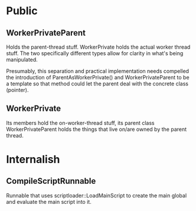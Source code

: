 # Public #

## WorkerPrivateParent ##

Holds the parent-thread stuff.  WorkerPrivate holds the actual worker thread
stuff.  The two specifically different types allow for clarity in what's being
manipulated.

Presumably, this separation and practical implementation needs compelled the
introduction of ParentAsWorkerPrivate() and WorkerPrivateParent to be a template
so that method could let the parent deal with the concrete class (pointer).


## WorkerPrivate ##

Its members hold the on-worker-thread stuff, its parent class
WorkerPrivateParent holds the things that live on/are owned by the parent
thread.

# Internalish #

## CompileScriptRunnable ##
Runnable that uses scriptloader::LoadMainScript to create the main global and
evaluate the main script into it.
